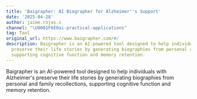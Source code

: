 ```yaml
---
title: 'Baigrapher: AI Biographer for Alzheimer''s Support'
date: '2025-04-28'
author: jaime.rojas.s
channel: "\U0001F6E0ai-practical-applications"
tag: Tool
original_url: https://www.baigrapher.com/#/
description: Baigrapher is an AI-powered tool designed to help individuals with Alzheimer's
  preserve their life stories by generating biographies from personal and family recollections,
  supporting cognitive function and memory retention.
---
```


Baigrapher is an AI-powered tool designed to help individuals with Alzheimer's preserve their life stories by generating biographies from personal and family recollections, supporting cognitive function and memory retention.